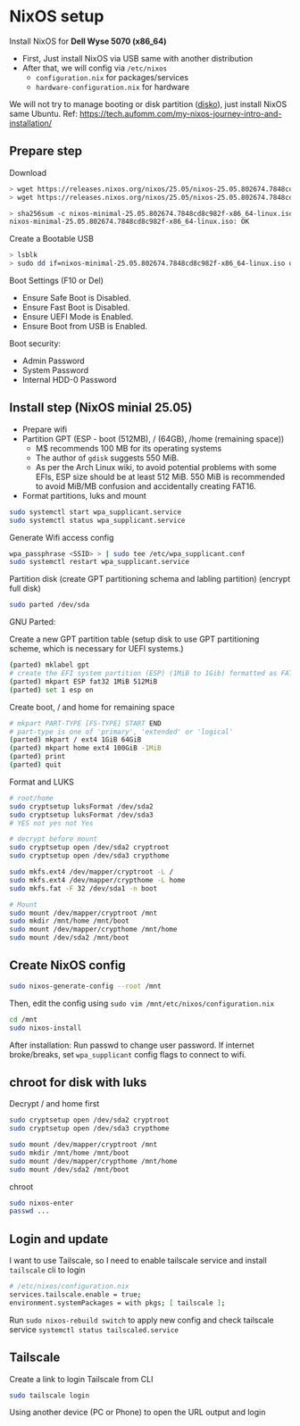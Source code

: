 # NixOS setup

Install NixOS for **Dell Wyse 5070 (x86_64)**

- First, Just install NixOS via USB same with another distribution
- After that, we will config via `/etc/nixos`
  - `configuration.nix` for packages/services
  - `hardware-configuration.nix` for hardware

We will not try to manage booting or disk partition ([disko](https://github.com/nix-community/disko)), just install NixOS same Ubuntu.
Ref: https://tech.aufomm.com/my-nixos-journey-intro-and-installation/

## Prepare step

Download

```bash
> wget https://releases.nixos.org/nixos/25.05/nixos-25.05.802674.7848cd8c982f/nixos-minimal-25.05.802674.7848cd8c982f-x86_64-linux.iso
> wget https://releases.nixos.org/nixos/25.05/nixos-25.05.802674.7848cd8c982f/nixos-minimal-25.05.802674.7848cd8c982f-x86_64-linux.iso.sha256

> sha256sum -c nixos-minimal-25.05.802674.7848cd8c982f-x86_64-linux.iso.sha256
nixos-minimal-25.05.802674.7848cd8c982f-x86_64-linux.iso: OK
```

Create a Bootable USB

```bash
> lsblk
> sudo dd if=nixos-minimal-25.05.802674.7848cd8c982f-x86_64-linux.iso of=/dev/sdb bs=1M status=progress
```

Boot Settings (F10 or Del)

- Ensure Safe Boot is Disabled.
- Ensure Fast Boot is Disabled.
- Ensure UEFI Mode is Enabled.
- Ensure Boot from USB is Enabled.

Boot security:

- Admin Password
- System Password
- Internal HDD-0 Password

## Install step (NixOS minial 25.05)

- Prepare wifi
- Partition GPT (ESP - boot (512MB), / (64GB), /home (remaining space))
  - M$ recommends 100 MB for its operating systems
  - The author of `gdisk` suggests 550 MiB.
  - As per the Arch Linux wiki, to avoid potential problems with some EFIs, ESP size should be at least 512 MiB. 550 MiB is recommended to avoid MiB/MB confusion and accidentally creating FAT16.
- Format partitions, luks and mount

```bash
sudo systemctl start wpa_supplicant.service
sudo systemctl status wpa_supplicant.service
```

Generate Wifi access config

```bash
wpa_passphrase <SSID> > | sudo tee /etc/wpa_supplicant.conf
sudo systemctl restart wpa_supplicant.service
```

Partition disk (create GPT partitioning schema and labling partition) (encrypt full disk)

```bash
sudo parted /dev/sda
```

GNU Parted:

Create a new GPT partition table (setup disk to use GPT partitioning scheme, which is necessary for UEFI systems.)

```bash
(parted) mklabel gpt
# create the EFI system partition (ESP) (1MiB to 1Gib) formatted as FAT32 for the EFI system. It’s required for UEFI booting
(parted) mkpart ESP fat32 1MiB 512MiB
(parted) set 1 esp on
```

Create boot, / and home for remaining space

```bash
# mkpart PART-TYPE [FS-TYPE] START END
# part-type is one of 'primary', 'extended' or 'logical'
(parted) mkpart / ext4 1GiB 64GiB
(parted) mkpart home ext4 100GiB -1MiB
(parted) print
(parted) quit
```

Format and LUKS

```bash
# root/home
sudo cryptsetup luksFormat /dev/sda2
sudo cryptsetup luksFormat /dev/sda3
# YES not yes not Yes

# decrypt before mount
sudo cryptsetup open /dev/sda2 cryptroot
sudo cryptsetup open /dev/sda3 crypthome
```

```bash
sudo mkfs.ext4 /dev/mapper/cryptroot -L /
sudo mkfs.ext4 /dev/mapper/crypthome -L home
sudo mkfs.fat -F 32 /dev/sda1 -n boot

# Mount
sudo mount /dev/mapper/cryptroot /mnt
sudo mkdir /mnt/home /mnt/boot
sudo mount /dev/mapper/crypthome /mnt/home
sudo mount /dev/sda2 /mnt/boot
```

## Create NixOS config

```bash
sudo nixos-generate-config --root /mnt
```

Then, edit the config using `sudo vim /mnt/etc/nixos/configuration.nix`

```bash
cd /mnt
sudo nixos-install
```

After installation: Run passwd to change user password. If internet broke/breaks, set `wpa_supplicant` config flags to connect to wifi.

## chroot for disk with luks

Decrypt / and home first

```bash
sudo cryptsetup open /dev/sda2 cryptroot
sudo cryptsetup open /dev/sda3 crypthome

sudo mount /dev/mapper/cryptroot /mnt
sudo mkdir /mnt/home /mnt/boot
sudo mount /dev/mapper/crypthome /mnt/home
sudo mount /dev/sda2 /mnt/boot
```

chroot

```bash
sudo nixos-enter
passwd ...
```

## Login and update

I want to use Tailscale, so I need to enable tailscale service and install `tailscale` cli to login

```bash
# /etc/nixos/configuration.nix
services.tailscale.enable = true;
environment.systemPackages = with pkgs; [ tailscale ];
```

Run `sudo nixos-rebuild switch` to apply new config and check tailscale service `systemctl status tailscaled.service`

## Tailscale

Create a link to login Tailscale from CLI

```bash
sudo tailscale login
```

Using another device (PC or Phone) to open the URL output and login

